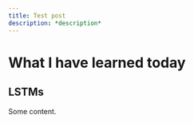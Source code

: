 ```yaml
---
title: Test post
description: *description*
---
```


# What I have learned today

## LSTMs


Some content.